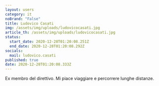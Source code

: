 ```yaml
---
layout: users
category: it
noBrand: "False"
title: Ludovico Casati
img: /assets/img/uploads/ludovicocasati.jpg
article_th: /assets/img/uploads/ludovicocasati.jpg
status:
  start_date: 2020-12-28T01:20:08.251Z
  end_date: 2020-12-28T01:20:08.292Z
socials:
  mail: ludovico.casati
published: true
date: 2020-12-28T01:20:08.333Z
---
```

Ex membro del direttivo. Mi piace viaggiare e percorrere lunghe distanze.